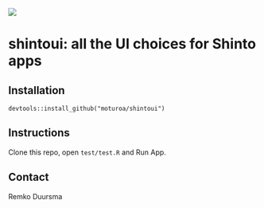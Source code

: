 ![](https://badgen.net/badge/shintolabs/utility/purple)
# shintoui: all the UI choices for Shinto apps


## Installation

```
devtools::install_github("moturoa/shintoui")
```


## Instructions

Clone this repo, open `test/test.R` and Run App.

## Contact

Remko Duursma
